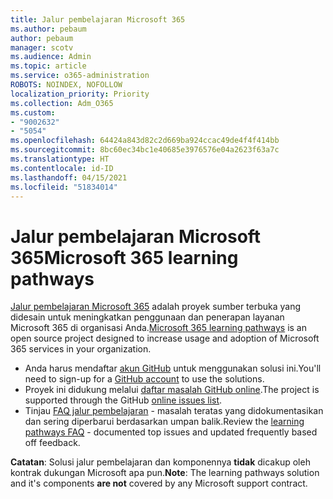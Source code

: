 ```yaml
---
title: Jalur pembelajaran Microsoft 365
ms.author: pebaum
author: pebaum
manager: scotv
ms.audience: Admin
ms.topic: article
ms.service: o365-administration
ROBOTS: NOINDEX, NOFOLLOW
localization_priority: Priority
ms.collection: Adm_O365
ms.custom:
- "9002632"
- "5054"
ms.openlocfilehash: 64424a843d82c2d669ba924ccac49de4f4f414bb
ms.sourcegitcommit: 8bc60ec34bc1e40685e3976576e04a2623f63a7c
ms.translationtype: HT
ms.contentlocale: id-ID
ms.lasthandoff: 04/15/2021
ms.locfileid: "51834014"
---
```

# <a name="microsoft-365-learning-pathways"></a><span data-ttu-id="d8904-102">Jalur pembelajaran Microsoft 365</span><span class="sxs-lookup"><span data-stu-id="d8904-102">Microsoft 365 learning pathways</span></span>

<span data-ttu-id="d8904-103">[Jalur pembelajaran Microsoft 365](https://docs.microsoft.com/office365/customlearning/) adalah proyek sumber terbuka yang didesain untuk meningkatkan penggunaan dan penerapan layanan Microsoft 365 di organisasi Anda.</span><span class="sxs-lookup"><span data-stu-id="d8904-103">[Microsoft 365 learning pathways](https://docs.microsoft.com/office365/customlearning/) is an open source project designed to increase usage and adoption of Microsoft 365 services in your organization.</span></span>

- <span data-ttu-id="d8904-104">Anda harus mendaftar [akun GitHub](https://aka.ms/joingithub) untuk menggunakan solusi ini.</span><span class="sxs-lookup"><span data-stu-id="d8904-104">You'll need to sign-up for a [GitHub account](https://aka.ms/joingithub) to use the solutions.</span></span>
- <span data-ttu-id="d8904-105">Proyek ini didukung melalui [daftar masalah GitHub online](https://aka.ms/CustomLearningHelp).</span><span class="sxs-lookup"><span data-stu-id="d8904-105">The project is supported through the GitHub [online issues list](https://aka.ms/CustomLearningHelp).</span></span>
- <span data-ttu-id="d8904-106">Tinjau [FAQ jalur pembelajaran](https://docs.microsoft.com/office365/customlearning/faq) - masalah teratas yang didokumentasikan dan sering diperbarui berdasarkan umpan balik.</span><span class="sxs-lookup"><span data-stu-id="d8904-106">Review the [learning pathways FAQ](https://docs.microsoft.com/office365/customlearning/faq) - documented top issues and updated frequently based off feedback.</span></span>

<span data-ttu-id="d8904-107">**Catatan**: Solusi jalur pembelajaran dan komponennya **tidak** dicakup oleh kontrak dukungan Microsoft apa pun.</span><span class="sxs-lookup"><span data-stu-id="d8904-107">**Note**: The learning pathways solution and it's components **are not** covered by any Microsoft support contract.</span></span>
